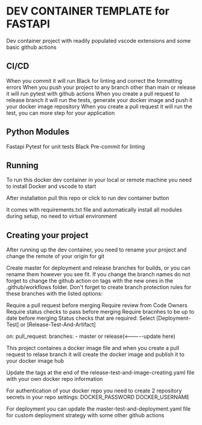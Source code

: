 # DEV CONTAINER TEMPLATE for FASTAPI
Dev container project with readily populated vscode extensions and some basic github actions

## CI/CD
When you commit it will run Black for linting and correct the formatting errors
When you push your project to any branch other than main or release it will run pytest with github actions
When you create a pull request to release branch it will run the tests, generate your docker image and push it your docker image repository
When you create a pull request it will run the test, you  can more step for your application

## Python Modules
Fastapi
Pytest for unit tests
Black
Pre-commit for linting

## Running
To run this docker dev container in your local or remote machine you need to install Docker and vscode to start

After installation pull this repo or click to run dev container button

It comes with requirements.txt file and automatically install all modules during setup, no need to virtual environment

## Creating your project
After running up the dev container, you need to rename your project and change the remote of your origin for git

Create master for deployment and release branches for builds, or you can rename them however you see fit. If you change the branch names do not forget to change the github action on tags with the new ones in the .github/workflows folder. Don't forget to create branch protection rules for these branches with the listed options:

Require a pull request before merging
Require review from Code Owners
Require status checks to pass before merging
Require bracnhes to be up to date before merging
Status checks that are required: Select [Deployment-Test] or [Release-Test-And-Artifact]

on:
    pull_request:
        branches:
        - master or release(<-----update here)

This project containes a docker image file and when you create a pull request to relase branch it will create the docker image and publish it to your docker image hub

Update the tags at the end of the release-test-and-image-creating.yaml file with your own docker repo information

For authentication of your docker repo you need to create 2 repository secrets in your repo settings:
DOCKER_PASSWORD
DOCKER_USERNAME

For deployment you can update the master-test-and-deployment.yaml file for custom deployment strategy with some other github actions
